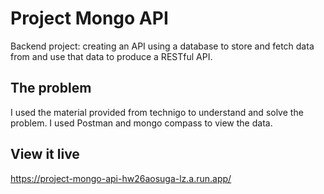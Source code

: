 # Project Mongo API

Backend project: creating an API using a database to store and fetch data from and use that data to produce a RESTful API.

## The problem

I used the material provided from technigo to understand and solve the problem. I used Postman and mongo compass to view the data. 

## View it live

https://project-mongo-api-hw26aosuga-lz.a.run.app/